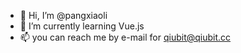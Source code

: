 - 👋 Hi, I’m @pangxiaoli
- 🌱 I’m currently learning Vue.js
- 📫 you can reach me by e-mail for qiubit@qiubit.cc

<!---
pangxiaoli/pangxiaoli is a ✨ special ✨ repository because its `README.md` (this file) appears on your GitHub profile.
You can click the Preview link to take a look at your changes.
--->
